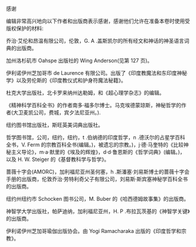 <title>Dictionary of Mysticism</title> <link href="e9780806537009_css.css" rel="stylesheet" type="text/css"> 

感谢

编辑非常高兴地向以下作者和出版商表示感谢，感谢他们允许在准备本卷时使用受版权保护的材料:

乔治·艾伦和昂温有限公司，伦敦，G. A .盖斯凯尔的所有经文和神话的神圣语言词典的出版商。

加州洛杉矶市 Oahspe 出版社的 Wing Anderson(见第 127 页)。

伊利诺伊州芝加哥市 de Laurence 有限公司。出版了《印度教魔法和东印度神秘学》以及劳伦斯的《印度教仪式和护身符魔法秘籍》。

杜克大学出版社，北卡罗来纳州达勒姆，和《超心理学杂志》的编辑。

《精神科学百科全书》的作者南多·福多尔博士。马克埃德蒙琼斯，神秘哲学的作者(大卫麦凯公司，费城，宾夕法尼亚州。).

纽约图书馆出版社，斯旺英美词典出版社。

哲学图书馆，公司，纽约，纽约，t .伯纳德的印度哲学，n .德沃尔的占星学百科全书，V. Ferm 的宗教百科全书(编辑。)，被遗忘的宗教。)，j·德·马奎特的《比较神秘主义导论》，m·a·默里的《埃及的辉煌》，d·d·鲁恩斯的《哲学词典》(编辑。)，以及 H. W. Steiger 的《基督教科学与哲学》。

蔷薇十字会(AMORC)，加利福尼亚州圣何塞，h .斯潘塞·刘易斯博士的蔷薇十字会手册的出版商，伦敦乔治·劳特利奇父子有限公司，刘易斯·斯宾塞神秘学百科全书的出版商。

纽约州纽约市 Schocken 图书公司，M. Buber 的《哈西德姆故事集》的出版商。

神智学大学出版社，帕萨迪纳，加利福尼亚州，H. P .布拉瓦茨基的《神智学关键》的出版商。

伊利诺伊州芝加哥瑜伽出版协会。由 Yogi Ramacharaka 出版的《印度哲学和宗教》。